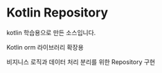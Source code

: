 # Kotlin Repository
kotlin 학습용으로 만든 소스입니다.

Kotlin orm 라이브러리 확장용

비지니스 로직과 데이터 처리 분리를 위한 Repository 구현  


